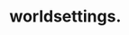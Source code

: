 <!--
 * @Author: Shepherd Qirong
 * @Date: 2020-02-19 16:43:31
 * @Github: https://github.com/ShepherdQR
 * @LastEditors: Shepherd Qirong
 * @LastEditTime: 2020-02-19 19:30:16
 * @Copyright (c) 2019--20xx Shepherd Qirong. All rights reserved.
 -->


# worldsettings.